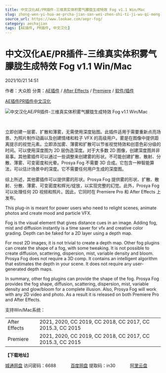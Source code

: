 ```yaml
---
title: 中文汉化AE/PR插件-三维真实体积雾气朦胧生成特效 Fog v1.1 Win/Mac
slug: zhong-wen-yi-hua-ae-prcha-jian-san-wei-zhen-shi-ti-ji-wu-qi-meng-long-sheng-cheng-te-xiao-fog-v1-1-win-mac
source_url: https://www.lookae.com/aepr-fog/
category: aechajian
tags: [AE插件, PR插件, 中文汉化]
---
```

# 中文汉化AE/PR插件-三维真实体积雾气朦胧生成特效 Fog v1.1 Win/Mac

2021/10/21 14:51

作者：大众脸
分类：[AE插件](https://www.lookae.com/after-effects/aechajian/) / [After Effects](https://www.lookae.com/after-effects/) / [Premiere](https://www.lookae.com/qitarjcj/premierezy/) / [软件/插件](https://www.lookae.com/qitarjcj/)

[AE插件](https://www.lookae.com/tag/ae%e6%8f%92%e4%bb%b6/)[PR插件](https://www.lookae.com/tag/pr%e6%8f%92%e4%bb%b6/)[中文汉化](https://www.lookae.com/tag/%e4%b8%ad%e6%96%87%e6%b1%89%e5%8c%96/)

![中文汉化AE/PR插件-三维真实体积雾气朦胧生成特效 Fog v1.1 Win/Mac](https://www.lookae.com/wp-content/uploads/2021/10/AE-PR-FOG.jpg "中文汉化AE/PR插件-三维真实体积雾气朦胧生成特效 Fog v1.1 Win/Mac-LookAE.com")

[﻿﻿﻿](https://cloud.video.taobao.com//play/u/705956171/p/1/e/6/t/1/331730024788.mp4)

立即创建一层雾、扩散和薄雾，无需使用深度贴图。此插件适用于需要重新点亮场景、为照片制作动画以及创建情绪和粒子 VFX 的高级用户。雾是在图像中提供距离提示的视觉元素。立即添加雾、薄雾和扩散可以节省视觉特效和创意色彩分级的时间。可以使用深度图为 2D 层伪造深度。对于大多数 2D 图像，创建深度图并非易事。其他雾插件可以通过一些调整来创建雾的形状。不可能创建扩散、散射、分散、薄雾、可变密度和光晕。Prosya Fog 不需要 3D 合成。它包含一种智能算法，可以估计场景中的深度。它不需要任何用户生成的深度图。

综上所述，其他雾插件可以提供雾的形状。Prosya Fog 提供雾的形状、扩散、散射、分散、薄雾、可变密度和辉光/绽放，以实现完整的幻觉。此外，Prosya Fog 可以处理任何 2D 视频和照片。因此，它同时在 Premiere Pro 和 After Effects 上发布。

This plug-in is meant for power users who need to relight scenes, animate photos and create mood and particle VFX.

Fog is the visual element that gives distance cues in an image. Adding fog, mist and diffusion instantly is a time saver for vfx and creative color grading. Depth can be faked for a 2D layer using a depth map.

For most 2D images, it is not trivial to create a depth map. Other fog plugins can create the shape of a fog, with some tweaking. It is not possible to create diffusion, scattering, dispersion, mist, variable density and bloom. Prosya Fog does not require a 3D comp. It contains an intelligent algorithm that estimates the depth in your scene. It does not require any user-generated depth maps.

In summary, other fog plugins can provide the shape of the fog. Prosya Fog provides the fog shape, diffusion, scattering, dispersion, mist, variable density and glow/bloom for a complete illusion. Also, Prosya Fog will work with any 2D video and photo. As a result it is released on both Premiere Pro and After Effects.

支持Win/Mac系统：

|  |  |
| --- | --- |
| After Effects | 2021, 2020, CC 2019, CC 2018, CC 2017, CC 2015.3, CC 2015 |
| Premiere | 2021, 2020, CC 2019, CC 2018, CC 2017, CC 2015.3, CC 2015 |

**【下载地址】**

[城通网盘](https://url62.ctfile.com/f/680462-518296368-23f164) 访问密码：6688            [百度网盘](https://pan.baidu.com/s/1cwgGhB-o-dT5o1cZRDvu0Q) 提取码：in30            [阿里云盘](https://www.aliyundrive.com/s/Ebrnj2mvtN9)
